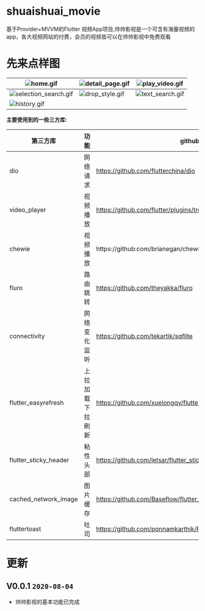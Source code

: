 # shuaishuai_movie
基于Provider+MVVM的Flutter 视频App项目,帅帅影视是一个可含有海量视频的app，各大视频网站的付费，会员的视频皆可以在帅帅影视中免费观看

# 先来点样图

| ![home.gif](https://i.loli.net/2020/08/04/HwRLQZq7FVyntOd.gif) | ![detail_page.gif](https://i.loli.net/2020/08/04/v4M9zTgKVmwDB6q.gif) | ![play_video.gif](https://i.loli.net/2020/08/04/ZmKUgGxMPIu8vRc.gif)| 
| --- | --- | --- |
|![selection_search.gif](https://i.loli.net/2020/08/04/GtEiqpxmU8YyNwn.gif)| ![drop_style.gif](https://i.loli.net/2020/08/04/ymt2baxMTkEerij.gif) | ![text_search.gif](https://i.loli.net/2020/08/04/m7tp85ijWVJTAwf.gif)|
| ![history.gif](https://i.loli.net/2020/08/04/CNueqV4O23ZxKJU.gif) | | 


**主要使用到的一些三方库:**

|**第三方库**	   |**功能**  |**github地址**  |
|  ----  | ----  |----  |
| dio  | 网络请求 | https://github.com/flutterchina/dio|
| video_player  | 视频播放 |https://github.com/flutter/plugins/tree/master/packages/video_player|
| chewie  | 视频播放 | https://github:com/brianegan/chewie |
|  fluro  | 路由跳转 | https://github.com/theyakka/fluro |
|  connectivity  | 网络变化监听 | https://github.com/tekartik/sqflite |
|  flutter_easyrefresh  | 上拉加载下拉刷新 | https://github.com/xuelongqy/flutter_easyrefresh |
|  flutter_sticky_header  | 粘性头部 | https://github.com/letsar/flutter_sticky_header |
|  cached_network_image  | 图片缓存 | https://github.com/Baseflow/flutter_cached_network_image |
|  fluttertoast  | 吐司 | https://github.com/ponnamkarthik/FlutterToast |

# 更新

## V0.0.1 `2020-08-04` 
- 帅帅影视的基本功能已完成

